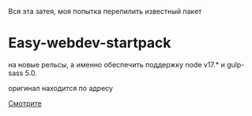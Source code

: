 Вся эта затея, моя попытка перепилить известный пакет
# Easy-webdev-startpack

на новые рельсы, а именно обеспечить поддержку node v17.* и gulp-sass 5.0.

оригинал находится по адресу

[Смотрите](https://github.com/budfy/Easy-webdev-startpack/)
